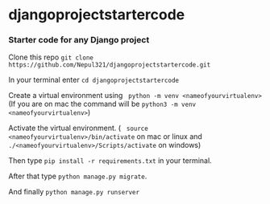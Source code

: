 # djangoprojectstartercode

### Starter code for any Django project

Clone this repo ``` git clone https://github.com/Nepul321/djangoprojectstartercode.git  ```

In your terminal enter ``` cd djangoprojectstartercode  ```

Create a virtual environment using ``` python -m venv <nameofyourvirtualenv>``` (If you are on mac the command will be ``` python3 -m venv <nameofyourvirtualenv> ```)

Activate the virtual environment. ( ``` source <nameofyourvirtualenv>/bin/activate``` on mac or linux and ``` ./<nameofyourvirtualenv>/Scripts/activate ``` on windows)

Then type  ``` pip install -r requirements.txt ``` in your terminal.

After that type ``` python manage.py migrate ```.

And finally ``` python manage.py runserver  ```

